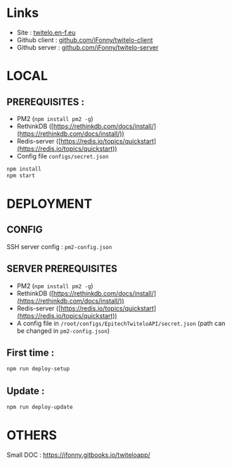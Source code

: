 # Links

- Site : [twitelo.en-f.eu](https://twitelo.en-f.eu)
- Github client : [github.com/iFonny/twitelo-client](https://github.com/iFonny/twitelo-client)
- Github server : [github.com/iFonny/twitelo-server](https://github.com/iFonny/twitelo-server)

# LOCAL

## PREREQUISITES :

- PM2 (`npm install pm2 -g`)
- RethinkDB ([https://rethinkdb.com/docs/install/](https://rethinkdb.com/docs/install/))
- Redis-server ([https://redis.io/topics/quickstart](https://redis.io/topics/quickstart))
- Config file `configs/secret.json`

```bash
npm install
npm start
```

# DEPLOYMENT

## CONFIG

SSH server config : `pm2-config.json`

## SERVER PREREQUISITES

- PM2 (`npm install pm2 -g`)
- RethinkDB ([https://rethinkdb.com/docs/install/](https://rethinkdb.com/docs/install/))
- Redis-server ([https://redis.io/topics/quickstart](https://redis.io/topics/quickstart))
- A config file in `/root/configs/EpitechTwiteloAPI/secret.json` (path can be changed in `pm2-config.json`)

## First time :

```bash
npm run deploy-setup
```

## Update :

```bash
npm run deploy-update
```

# OTHERS

Small DOC : https://ifonny.gitbooks.io/twiteloapp/
